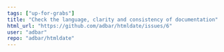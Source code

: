 ```yaml
---
tags: ["up-for-grabs"]
title: "Check the language, clarity and consistency of documentation"
html_url: "https://github.com/adbar/htmldate/issues/6"
user: "adbar"
repo: "adbar/htmldate"
---
```


